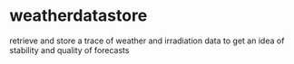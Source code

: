 # weatherdatastore
retrieve and store a trace of weather and irradiation data to get an idea of stability and quality of forecasts
